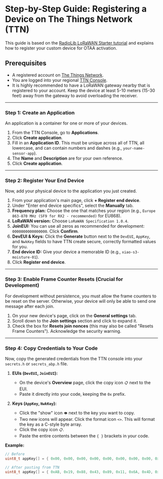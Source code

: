 # Step-by-Step Guide: Registering a Device on The Things Network (TTN)

This guide is based on the [RadioLib LoRaWAN Starter tutorial](https://github.com/jgromes/RadioLib/tree/master/examples/LoRaWAN/LoRaWAN_Starter) and explains how to register your custom device for OTAA activation.

## Prerequisites
- A registered account on [The Things Network](https://www.thethingsnetwork.org/get-started).
- You are logged into your regional [TTN Console](https://console.cloud.thethings.network/).
- It is highly recommended to have a LoRaWAN gateway nearby that is registered to your account. Keep the device at least 5-10 meters (15-30 feet) away from the gateway to avoid overloading the receiver.

---

### Step 1: Create an Application

An application is a container for one or more of your devices.

1.  From the TTN Console, go to **Applications**.
2.  Click **Create application**.
3.  Fill in an **Application ID**. This must be unique across all of TTN, all lowercase, and can contain numbers and dashes (e.g., `your-name-sensor-app`).
4.  The **Name** and **Description** are for your own reference.
5.  Click **Create application**.

---

### Step 2: Register Your End Device

Now, add your physical device to the application you just created.

1.  From your application's main page, click **+ Register end device**.
2.  Under "Enter end device specifics", select the **Manually** tab.
3.  **Frequency plan:** Choose the one that matches your region (e.g., `Europe 863-870 MHz (SF9 for RX2 - recommended)` for EU868).
4.  **LoRaWAN version:** Choose `LoRaWAN Specification 1.0.4`.
5.  **JoinEUI:** You can use all zeros as recommended for development: `0000000000000000`. Click **Confirm**.
6.  **DevEUI & Keys:** Click the **Generate** button next to the `DevEUI`, `AppKey`, and `NwkKey` fields to have TTN create secure, correctly formatted values for you.
7.  **End device ID:** Give your device a memorable ID (e.g., `xiao-s3-moisture-01`).
8.  Click **Register end device**.

---

### Step 3: Enable Frame Counter Resets (Crucial for Development)

For development without persistence, you must allow the frame counters to be reset on the server. Otherwise, your device will only be able to send one message after each join.

1.  On your new device's page, click on the **General settings** tab.
2.  Scroll down to the **Join settings** section and click to expand it.
3.  Check the box for **Resets join nonces** (this may also be called "Resets Frame Counters"). Acknowledge the security warning.

---

### Step 4: Copy Credentials to Your Code

Now, copy the generated credentials from the TTN console into your `secrets.h` or `secrets_abp.h` file.

1.  **EUIs (`DevEUI`, `JoinEUI`):**
    * On the device's **Overview** page, click the copy icon `📋` next to the EUI.
    * Paste it directly into your code, keeping the `0x` prefix.

2.  **Keys (`AppKey`, `NwkKey`):**
    * Click the "show" icon `👁️` next to the key you want to copy.
    * Two new icons will appear. Click the format icon `<>`. This will format the key as a C-style byte array.
    * Click the copy icon `📋`.
    * Paste the entire contents between the `{ }` brackets in your code.

**Example:**
```cpp
// Before
uint8_t appKey[] = { 0x00, 0x00, 0x00, 0x00, 0x00, 0x00, 0x00, 0x00, 0x00, 0x00, 0x00, 0x00, 0x00, 0x00, 0x00, 0x00 };

// After pasting from TTN
uint8_t appKey[] = { 0xAB, 0x19, 0x88, 0x43, 0x89, 0x11, 0x6A, 0x4D, 0x75, 0x49, 0xAF, 0x4D, 0x9B, 0x16, 0x45, 0x19 };

